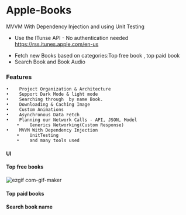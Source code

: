 # Apple-Books
MVVM With Dependency Injection and using Unit Testing

* Use the ITunse API - No authentication needed  https://rss.itunes.apple.com/en-us

 -	 Fetch new Books based on categories:Top free book , top paid book 
 - 	 Search Book and Book Audio 

### Features


 	•	 Project Organization & Architecture
	•	 Support Dark Mode & light mode 
	•	 Searching through  by name Book.
	•	 Downloading & Caching Image
	•	 Custom Animations
	•	 Asynchronous Data Fetch
	•	 Planning our Network Calls - API, JSON, Model
        • 	 Generics Networking(Custom Response)
  	•	 MVVM With Dependency Injection
        •	 UnitTesting
        •	 and many tools used


  


#### UI

#### Top free books
![ezgif com-gif-maker](https://user-images.githubusercontent.com/41602889/145333682-7702578b-30f5-4605-9da4-0e79d7b78506.gif)

#### Top paid books
#### Search book name
